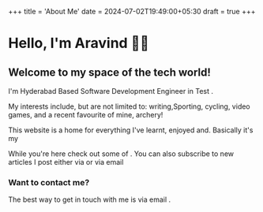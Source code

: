 +++
title = 'About Me'
date = 2024-07-02T19:49:00+05:30
draft = true
+++


# Hello, I'm Aravind 👋🏽

## Welcome to my space of the tech world!

I'm Hyderabad Based Software Development Engineer in Test .

My interests include, but are not limited to: writing,Sporting, cycling, video games, and a recent favourite of mine, archery!

This website is a home for everything I've learnt, enjoyed and. Basically it's my  

While you're here check out some of . You can also subscribe to new articles I post either via or via email

### Want to contact me?

The best way to get in touch with me is via email .
